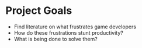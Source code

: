# Project Goals

- Find literature on what frustrates game developers
- How do these frustrations stunt productivity?
- What is being done to solve them?